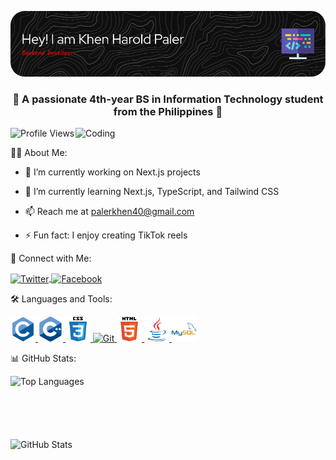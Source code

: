 ![Header](./github-header-image.png)
<h3 align="center">🌟 A passionate 4th-year BS in Information Technology student from the Philippines 🌟</h3> <img align="right" alt="Coding" width="400" src="https://media.tenor.com/zNZjeqK_FxwAAAAC/code-works-code-not-working.gif" /> 

<p align="left"> <img src="https://komarev.com/ghpvc/?username=khenpaler&label=Profile%20views&color=0e75b6&style=flat" alt="Profile Views" /> </p>


👨‍💻 About Me:

- 🔭 I’m currently working on Next.js projects
  
- 🌱 I’m currently learning Next.js, TypeScript, and Tailwind CSS
  
- 📫 Reach me at palerkhen40@gmail.com
  
- ⚡ Fun fact: I enjoy creating TikTok reels


🤝 Connect with Me:
<p align="left"> <a href="https://twitter.com/kekhin_" target="_blank"> <img align="center" src="https://raw.githubusercontent.com/rahuldkjain/github-profile-readme-generator/master/src/images/icons/Social/twitter.svg" alt="Twitter" height="30" width="40" /> </a> <a href="https://fb.com/khenpro123" target="_blank"> <img align="center" src="https://raw.githubusercontent.com/rahuldkjain/github-profile-readme-generator/master/src/images/icons/Social/facebook.svg" alt="Facebook" height="30" width="40" /> </a> </p>


🛠️ Languages and Tools:
<p align="left"> <a href="https://www.cprogramming.com/" target="_blank" rel="noreferrer"> <img src="https://raw.githubusercontent.com/devicons/devicon/master/icons/c/c-original.svg" alt="C" width="40" height="40" /> </a> <a href="https://www.w3schools.com/cpp/" target="_blank" rel="noreferrer"> <img src="https://raw.githubusercontent.com/devicons/devicon/master/icons/cplusplus/cplusplus-original.svg" alt="C++" width="40" height="40" /> </a> <a href="https://www.w3schools.com/css/" target="_blank" rel="noreferrer"> <img src="https://raw.githubusercontent.com/devicons/devicon/master/icons/css3/css3-original-wordmark.svg" alt="CSS3" width="40" height="40" /> </a> <a href="https://git-scm.com/" target="_blank" rel="noreferrer"> <img src="https://www.vectorlogo.zone/logos/git-scm/git-scm-icon.svg" alt="Git" width="40" height="40" /> </a> <a href="https://www.w3.org/html/" target="_blank" rel="noreferrer"> <img src="https://raw.githubusercontent.com/devicons/devicon/master/icons/html5/html5-original-wordmark.svg" alt="HTML5" width="40" height="40" /> </a> <a href="https://www.java.com" target="_blank" rel="noreferrer"> <img src="https://raw.githubusercontent.com/devicons/devicon/master/icons/java/java-original.svg" alt="Java" width="40" height="40" /> </a> <a href="https://www.mysql.com/" target="_blank" rel="noreferrer"> <img src="https://raw.githubusercontent.com/devicons/devicon/master/icons/mysql/mysql-original-wordmark.svg" alt="MySQL" width="40" height="40" /> </a> </p>


📊 GitHub Stats:
<p> <img align="left" src="https://github-readme-stats.vercel.app/api/top-langs?username=khenpaler&show_icons=true&locale=en&layout=compact" alt="Top Languages" /> </p> <br><br><br><br><br> <p> <img align="center" src="https://github-readme-stats.vercel.app/api?username=khenpaler&show_icons=true&locale=en" alt="GitHub Stats" /> </p>
